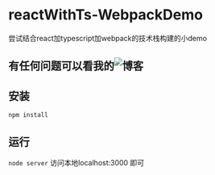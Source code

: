# reactWithTs-WebpackDemo
尝试结合react加typescript加webpack的技术栈构建的小demo


## 有任何问题可以看我的![博客](https://github.com/yooocen/dadaLearningBlogs/issues)

## 安装
``npm install``

## 运行
``node server``
访问本地localhost:3000 即可
